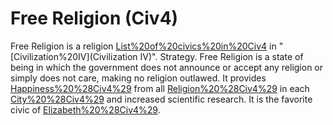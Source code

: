 # Free Religion (Civ4)

Free Religion is a religion [List%20of%20civics%20in%20Civ4](civic) in "[Civilization%20IV](Civilization IV)".
Strategy.
Free Religion is a state of being in which the government does not announce or accept any religion or simply does not care, making no religion outlawed. It provides [Happiness%20%28Civ4%29](happiness) from all [Religion%20%28Civ4%29](religions) in each [City%20%28Civ4%29](city) and increased scientific research.
It is the favorite civic of [Elizabeth%20%28Civ4%29](Elizabeth).